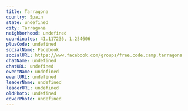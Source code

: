 ```yaml
---
title: Tarragona
country: Spain
state: undefined
city: Tarragona
neighborhood: undefined
coordinates: 41.117236, 1.254606
plusCode: undefined
socialName: Facebook
socialURL: https://www.facebook.com/groups/free.code.camp.tarragona
chatName: undefined
chatURL: undefined
eventName: undefined
eventURL: undefined
leaderName: undefined
leaderURL: undefined
oldPhoto: undefined
coverPhoto: undefined
---
```

